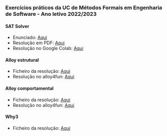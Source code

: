 ### Exercícios práticos da UC de Métodos Formais em Engenharia de Software - Ano letivo 2022/2023

#### SAT Solver
* Enunciado: [Aqui](https://github.com/simaocunha71/mfes/blob/main/sat%20solvers/mt1/trab-SAT.pdf)
* Resolução em PDF: [Aqui](https://github.com/simaocunha71/mfes/blob/main/sat%20solvers/mt1/a93262_mt1.pdf) 
* Resolução no Google Colab: [Aqui](https://colab.research.google.com/drive/1KT7G0hNzy67tsN7VVSYrwemU3XhhO_9Y?usp=sharing)
#### Alloy estrutural
* Ficheiro da resolução: [Aqui](https://github.com/simaocunha71/mfes/blob/main/alloy/alloy_estrutural/mt2.als)
* Resolução no alloy4fun: [Aqui](http://alloy4fun.inesctec.pt/gJpLHJQPFbtdeevux)
#### Alloy comportamental
* Ficheiro da resolução: [Aqui](https://github.com/simaocunha71/mfes/blob/main/alloy/alloy_comportamental/mt3.als)
* Resolução no alloy4fun: [Aqui](http://alloy4fun.inesctec.pt/Dfter4d9zp5GrkqET)
#### Why3
* Ficheiro da resolução: [Aqui](https://github.com/simaocunha71/mfes/blob/main/why3/trabalho%234.mlw)
